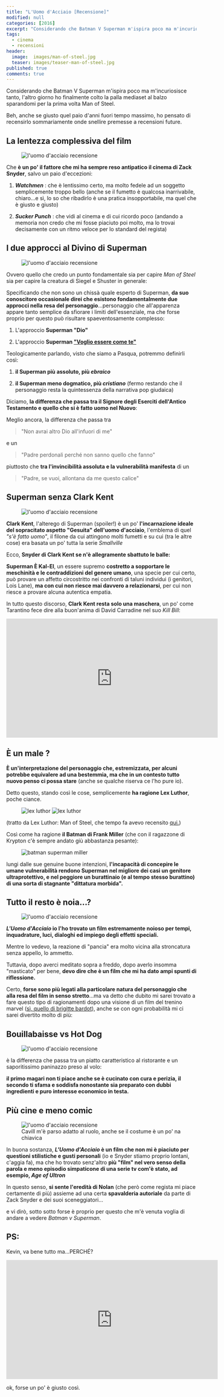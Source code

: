 ```yaml
---
title: "L'Uomo d'Acciaio [Recensione]"
modified: null
categories: [2016]
excerpt: "Considerando che Batman V Superman m'ispira poco ma m'incuriosisce tanto, l'altro giorno ho finalmente colto la palla mediaset al balzo ..."
tags:
  - cinema
  - recensioni
header:  
  image:  images/man-of-steel.jpg
  teaser: images/teaser-man-of-steel.jpg
published: true
comments: true
---
```


Considerando che Batman V Superman m'ispira poco ma m'incuriosisce tanto, l'altro giorno ho finalmente colto la palla mediaset al balzo sparandomi per la prima volta Man of Steel.

Beh, anche se giusto quel paio d'anni fuori tempo massimo, ho pensato di recensirlo sommariamente onde snellire premesse a recensioni future.

## La lentezza complessiva del film

<figure>
<img src="http://cdn.collider.com/wp-content/uploads/Man-of-Steel-Russell-Crowe-image-3.jpg" alt="l'uomo d'acciaio recensione">
</figure> 

Che **è un po' il fattore che mi ha sempre reso antipatico il cinema di Zack Snyder**, salvo un paio d'eccezioni:

1) _**Watchmen**_ : che è lentissimo certo, ma molto fedele ad un soggetto semplicemente troppo bello (anche se il fumetto è qualcosa inarrivabile, chiaro...e sì, lo so che ribadirlo è una pratica insopportabile, ma quel che è giusto e giusto)

2) _**Sucker Punch**_ : che vidi al cinema e di cui ricordo poco (andando a memoria non credo che mi fosse piaciuto poi molto, ma lo trovai decisamente con un ritmo veloce per lo standard del regista)

## I due approcci al Divino di Superman

<figure>
<img src="http://cdn.collider.com/wp-content/uploads/Man-of-Steel-Michael-Shannon-image-3.jpg" alt="l'uomo d'acciaio recensione">
</figure> 

Ovvero quello che credo un punto fondamentale sia per capire _Man of Steel_ sia per capire la creatura di Siegel e Shuster in generale:

Specificando che non sono un chissà quale esperto di Superman, **da suo conoscitore occasionale direi che esistono fondamentalmente due approcci nella resa del personaggio**...personaggio che all'apparenza appare tanto semplice da sfiorare i limiti dell'essenziale, ma che forse proprio per questo può risultare spaeventosamente complesso:

1. L'approccio **Superman "Dio"**

2. L'approccio **Superman ["Voglio essere come te"](https://www.youtube.com/watch?v=upQwuy8yHd0)**

Teologicamente parlando, visto che siamo a Pasqua, potremmo definirli così: 

1. **il Superman più assoluto, più _ebraico_**

2. **il Superman meno dogmatico, più _cristiano_** (fermo restando che il personaggio resta la quintessenza della narrativa pop giudaica)

Diciamo, **la differenza che passa tra il Signore degli Eserciti dell'Antico Testamento e quello che si è fatto uomo nel Nuovo**:

Meglio ancora, la differenza che passa tra 

> "Non avrai altro Dio all'infuori di me"

e un 

> "Padre perdonali perché non sanno quello che fanno" 

piuttosto che **tra l'invincibilità assoluta e la vulnerabilità manifesta** di un 

> "Padre, se vuoi, allontana da me questo calice"

## Superman senza Clark Kent

<figure>
<img src="http://cdn.collider.com/wp-content/uploads/Man-of-Steel-image-8.jpg" alt="l'uomo d'acciaio recensione">
</figure> 

**Clark Kent**, l'alterego di Superman (spoiler!) è un po' **l'incarnazione ideale del sopracitato aspetto "Gesuita" dell'uomo d'acciaio**, l'emblema di quel _"s'è fatto uomo"_, il filone da cui attingono molti fumetti e su cui (tra le altre cose) era basata un po' tutta la serie _Smallville_

Ecco, **Snyder di Clark Kent se n'è allegramente sbattuto le balle:** 

**Superman È Kal-El**, un essere supremo **costretto a sopportare le meschinità e le contraddizioni del genere umano**, una specie per cui certo, può provare un affetto circostritto nei confronti di taluni individui (i genitori, Lois Lane), **ma con cui non riesce mai davvero a relazionarsi**, per cui non riesce a provare alcuna autentica empatia.

In tutto questo discorso, **Clark Kent resta solo una maschera**, un po' come Tarantino fece dire alla buon'anima di David Carradine nel suo _Kill Bill_:

<iframe width="560" height="315" src="https://www.youtube.com/embed/hj8pU74qPzE" frameborder="0" allowfullscreen></iframe>

## È un male ?

**È un'interpretazione del personaggio che, estremizzata, per alcuni potrebbe equivalere ad una bestemmia, ma che in un contesto tutto nuovo penso ci possa stare** (anche se qualche riserva ce l'ho pure io).

Detto questo, stando così le cose, semplicemente **ha ragione Lex Luthor**, poche ciance.

<figure class="half">
 <img src="http://1.bp.blogspot.com/-DGf11Tr5rIk/VJRMZhwsGOI/AAAAAAAALMY/94BAEtx2zLI/s1600/superman.gif" alt="lex luthor">
 <img src="http://1.bp.blogspot.com/-xdiaka-L-64/VJRODAfYJ0I/AAAAAAAALMk/OSf0K8gPB7s/s1600/lex.gif" alt="lex luthor">
</figure>

(tratto da Lex Luthor: Man of Steel, che tempo fa avevo recensito <a href src="http://xabacadabra.com/2014/lex-luthor-man-of-steel-recensione">qui.</a>)

Così come ha ragione **il Batman di Frank Miller** (che con il ragazzone di Krypton c'è sempre andato giù abbastanza pesante):

<figure>
<img src="http://robot6.comicbookresources.com/wp-content/uploads/2015/10/batmanvssupermantdkr.jpg" alt="batman superman miller">
</figure> 

lungi dalle sue genuine buone intenzioni, **l'incapacità di concepire le umane vulnerabilità rendono Superman nel migliore dei casi un genitore ultraprotettivo, e nel peggiore un burattinaio (e al tempo stesso burattino) di una sorta di stagnante "dittatura morbida".**

## Tutto il resto è noia...?

<figure>
<img src="http://cdn.collider.com/wp-content/uploads/Man-of-Steel-Henry-Cavill-image-9.jpg" alt="l'uomo d'acciaio recensione">
</figure> 

**_L'Uomo d'Acciaio_ io l'ho trovato un film estremamente noioso per tempi, inquadrature, luci, dialoghi ed impiego degli effetti speciali.**

Mentre lo vedevo, la reazione di "pancia" era molto vicina alla stroncatura senza appello, lo ammetto.

Tuttavia, dopo averci meditato sopra a freddo, dopo averlo insomma "masticato" per bene, **devo dire che è un film che mi ha dato ampi spunti di riflessione.**

Certo, **forse sono più legati alla particolare natura del personaggio che alla resa del film in senso stretto**...ma va detto che dubito mi sarei trovato a fare questo tipo di ragionamenti dopo una visione di un film del trenino marvel ([sì, quello di brigitte bardot](https://leortola.files.wordpress.com/2013/07/03.jpg)), anche se con ogni probabilità mi ci sarei divertito molto di più:

## Bouillabaisse vs Hot Dog

<figure>
<img src="http://cdn.collider.com/wp-content/uploads/Man-of-Steel-Henry-Cavill-image-7.jpg" alt="l'uomo d'acciaio recensione">
</figure> 

è la differenza che passa tra un piatto caratteristico al ristorante e un saporitissimo paninazzo preso al volo: 

**il primo magari non ti piace anche se è cucinato con cura e perizia, il secondo ti sfama e soddisfa nonostante sia preparato con dubbi ingredienti e puro interesse economico in testa.**

## Più cine e meno comic

<figure>
<img src="http://cdn.collider.com/wp-content/uploads/Man-of-Steel-Henry-Cavill-image-4.jpg" alt="l'uomo d'acciaio recensione">
<figcaption>Cavill m'è parso adatto al ruolo, anche se il costume è un po' na chiavica</figcaption>
</figure> 

In buona sostanza, **_L'Uomo d'Acciaio_ è un film che non mi è piaciuto per questioni stilistiche e gusti personali** (io e Snyder stiamo proprio lontani, c'aggia fa), ma che ho trovato senz'altro **più "film" nel vero senso della parola e meno episodio simpaticone di una serie tv com'è stato, ad esempio, _Age of Ultron_**

In questo senso, **si sente l'eredità di Nolan** (che però come regista mi piace certamente di più) assieme ad una certa **spavalderia autoriale** da parte di Zack Snyder e dei suoi sceneggiatori...

e vi dirò, sotto sotto forse è proprio per questo che m'è venuta voglia di andare a vedere _Batman v Superman_.

## PS:

Kevin, va bene tutto ma...PERCHÉ? 

<iframe width="560" height="315" src="https://www.youtube.com/embed/BCy-D2HGQwE" frameborder="0" allowfullscreen></iframe>

ok, forse un po' è giusto così.